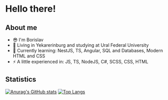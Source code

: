 # Hello there!

## About me
- :sunglasses: I'm Borislav
- :school: Living in Yekarerinburg and studying at Ural Federal University
- 🌱 Currently learning: NestJS, TS, Angular, SQL and Databases, Modern HTML and CSS
- :zap: A little experienced in: JS, TS, NodeJS, C#, SCSS, CSS, HTML

## Statistics

[![Anurag's GitHub stats](https://github-readme-stats.vercel.app/api?username=Handehoch&show_icons=true&theme=dark)](https://github.com/anuraghazra/github-readme-stats)
[![Top Langs](https://github-readme-stats.vercel.app/api/top-langs/?username=Handehoch&show_icons=true&theme=dark&layout=compact)](https://github.com/anuraghazra/github-readme-stats)
